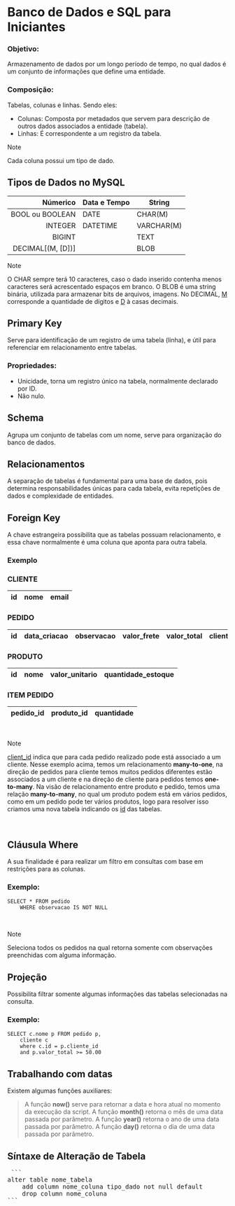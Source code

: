# Banco de Dados e SQL para Iniciantes

### Objetivo:
Armazenamento de dados por um longo período de tempo, no qual dados é um conjunto de informações que define uma entidade.

### Composição:
Tabelas, colunas e linhas. Sendo eles:
- Colunas: Composta por metadados que servem para descrição de outros dados associados a entidade (tabela).
- Linhas: É correspondente a um registro da tabela.

> [!NOTE]
> Cada coluna possui um tipo de dado.

## Tipos de Dados no MySQL
| Númerico        | Data e Tempo | String        |
|----------------:|--------------|---------------|
|BOOL ou BOOLEAN  | DATE         | CHAR(M)       |
|INTEGER          | DATETIME     | VARCHAR(M)    |
|BIGINT           |              | TEXT          |
|DECIMAL[(M, [D])]|              | BLOB          |

> [!NOTE]
> O CHAR sempre terá 10 caracteres, caso o dado inserido contenha menos caracteres será acrescentado espaços em branco.
> O BLOB é uma string binária, utilizada para armazenar bits de arquivos, imagens.
> No DECIMAL, <ins>M</ins> corresponde a quantidade de dígitos e <ins>D</ins> à casas decimais. 

## Primary Key
Serve para identificação de um registro de uma tabela (linha), e útil para referenciar em relacionamento entre tabelas.

### Propriedades:
- Unicidade, torna um registro único na tabela, normalmente declarado por ID.
- Não nulo.

## Schema
Agrupa um conjunto de tabelas com um nome, serve para organização do banco de dados.

## Relacionamentos
A separação de tabelas é fundamental para uma base de dados, pois determina responsabilidades únicas para cada tabela, evita repetições de dados e complexidade de entidades. <br/>

## Foreign Key
A chave estrangeira possibilita que as tabelas possuam relacionamento, e essa chave normalmente é uma coluna que aponta para outra tabela. 
<br/>

### Exemplo
### CLIENTE

| id    |    nome     |     email     |
|-------|-------------|---------------|
 
### PEDIDO

| id    | data_criacao | observacao | valor_frete | valor_total | cliente_id |
|-------|--------------|------------|-------------|-------------|-----------|

### PRODUTO

| id  |  nome | valor_unitario | quantidade_estoque |
|-----|-------|----------------|--------------------|

### ITEM PEDIDO

| pedido_id | produto_id |   quantidade   |
|-----------|------------|----------------|
<br/>

> [!NOTE]
> <ins>client_id</ins> indica que para cada pedido realizado pode está associado a um cliente.
> Nesse exemplo acima, temos um relacionamento **many-to-one**, na direção de pedidos para cliente temos muitos pedidos diferentes estão associados a um cliente e na direção de cliente para pedidos temos **one-to-many**.
> Na visão de relacionamento entre produto e pedido, temos uma relação **many-to-many**, no qual um produto podem está em vários pedidos, como em um pedido pode ter vários produtos, logo para resolver isso criamos uma nova tabela indicando os <ins>id</ins> das tabelas.
<br/>

## Cláusula Where
A sua finalidade é para realizar um filtro em consultas com base em restrições para as colunas.

### Exemplo:
```
SELECT * FROM pedido
    WHERE observacao IS NOT NULL
```
<br/>

> [!NOTE]
> Seleciona todos os pedidos na qual retorna somente com observações preenchidas com alguma informação.

## Projeção 
Possibilita filtrar somente algumas informações das tabelas selecionadas na consulta. <br/>

### Exemplo:
```
SELECT c.nome p FROM pedido p,
    cliente c
    where c.id = p.cliente_id
    and p.valor_total >= 50.00
```

## Trabalhando com datas
Existem algumas funções auxiliares:
<br/>
> A função **now()** serve para retornar a data e hora atual no momento da execução da script.
> A função **month()** retorna o mês de uma data passada por parâmetro.
> A função **year()** retorna o ano de uma data passada por parâmetro.
> A função **day()** retorna o dia de uma data passada por parâmetro.

## Síntaxe de Alteração de Tabela
<pre> ```
alter table nome_tabela
    add column nome_coluna tipo_dado not null default
    drop column nome_coluna
``` </pre>

